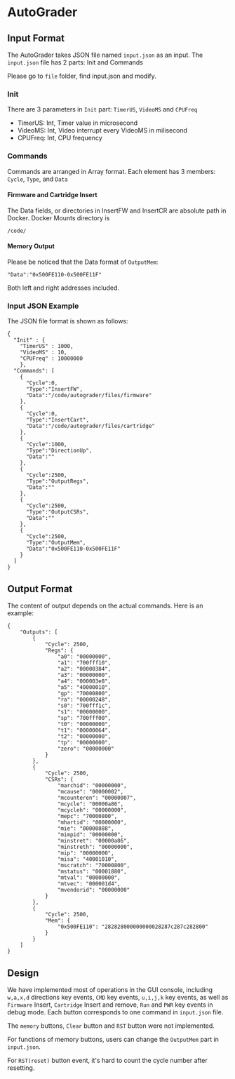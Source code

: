 # AutoGrader

## Input Format

The AutoGrader takes JSON file named ```input.json``` as an input. 
The ```input.json``` file has 2 parts: Init and Commands

Please go to ```file``` folder, find input.json and modify.

### Init
There are 3 parameters in ```Init``` part: ```TimerUS```, ```VideoMS``` and ```CPUFreq```

- TimerUS: Int, Timer value in microsecond
- VideoMS: Int, Video interrupt every VideoMS in milisecond
- CPUFreq: Int, CPU frequency


### Commands
Commands are arranged in Array format. Each element has 3 members: ```Cycle```, ```Type```, and ```Data```

#### Firmware and Cartridge Insert
The Data fields, or directories in InsertFW and InsertCR are absolute path in Docker. Docker Mounts directory is 
```
/code/
```  

#### Memory Output
Please be noticed that the Data format of ```OutputMem```:
```
"Data":"0x500FE110-0x500FE11F"
```
Both left and right addresses included. 

### Input JSON Example
The JSON file format is shown as follows:

```
{
  "Init" : {
    "TimerUS" : 1000,
    "VideoMS" : 10,
    "CPUFreq" : 10000000
    },
  "Commands": [ 
    {
      "Cycle":0,
      "Type":"InsertFW",
      "Data":"/code/autograder/files/firmware"
    },
    {
      "Cycle":0,
      "Type":"InsertCart",
      "Data":"/code/autograder/files/cartridge"
    },
    {
      "Cycle":1000,
      "Type":"DirectionUp",
      "Data":""
    },
    {
      "Cycle":2500,
      "Type":"OutputRegs",
      "Data":""
    },
    {
      "Cycle":2500,
      "Type":"OutputCSRs",
      "Data":""
    },
    {
      "Cycle":2500,
      "Type":"OutputMem",
      "Data":"0x500FE110-0x500FE11F"
    }
  ]
}  
```

## Output Format
The content of output depends on the actual commands. 
Here is an example:
```
{
    "Outputs": [
        {
            "Cycle": 2500,
            "Regs": {
                "a0": "00000000",
                "a1": "700fff10",
                "a2": "00000384",
                "a3": "00000000",
                "a4": "000003e8",
                "a5": "40000010",
                "gp": "70000800",
                "ra": "00000248",
                "s0": "700fff1c",
                "s1": "00000000",
                "sp": "700fff00",
                "t0": "00000000",
                "t1": "00000064",
                "t2": "00000000",
                "tp": "00000000",
                "zero": "00000000"
            }
        },
        {
            "Cycle": 2500,
            "CSRs": {
                "marchid": "00000000",
                "mcause": "00000002",
                "mcounteren": "00000007",
                "mcycle": "00000a86",
                "mcycleh": "00000000",
                "mepc": "70000800",
                "mhartid": "00000000",
                "mie": "00000888",
                "mimpid": "00000000",
                "minstret": "00000a86",
                "minstreth": "00000000",
                "mip": "00000000",
                "misa": "40001010",
                "mscratch": "70000800",
                "mstatus": "00001880",
                "mtval": "00000000",
                "mtvec": "000001d4",
                "mvendorid": "00000000"
            }
        },
        {
            "Cycle": 2500,
            "Mem": {
                "0x500FE110": "282828000000000028287c287c282800"
            }
        }
    ]
}
```

## Design 
We have implemented most of operations in the GUI console, including ```w,a,x,d``` directions key events, ```CMD``` key events, ```u,i,j,k``` key events, as well as ```Firmware``` Insert, ```Cartridge``` Insert and remove, ```Run``` and ```PWR``` key events in debug mode. Each button corresponds to one command in ```input.json``` file. 

The ```memory``` buttons, ```Clear``` button and ```RST``` button were not implemented. 

For functions of memory buttons, users can change the ```OutputMem``` part in ```input.json```.

For ```RST(reset)``` button event, it's hard to count the cycle number after resetting. 
